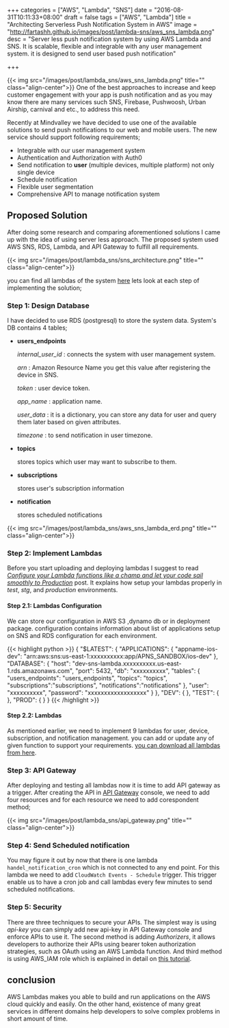 +++
categories = ["AWS", "Lambda", "SNS"]
date = "2016-08-31T10:11:33+08:00"
draft = false
tags = ["AWS", "Lambda"]
title = "Architecting Serverless Push Notification System in AWS"
image = "http://fartashh.github.io/images/post/lambda-sns/aws_sns_lambda.png"
desc = "Server less push notification system by using AWS Lambda and SNS. It is scalable, flexible and integrable with any user management system. it is designed to send user based push notification"

+++


{{< img src="/images/post/lambda_sns/aws_sns_lambda.png" title="" class="align-center">}}
One of the best approaches to increase and keep customer engagement with your app is push notification and as you may know 
there are many services such SNS, Firebase, Pushwoosh, Urban Airship, carnival and etc., to address this need.

Recently at Mindvalley we have decided to use one of the available solutions to send push notifications to our web and mobile users.
The new service should support following requirements;

 * Integrable with our user management system
 * Authentication and Authorization with Auth0
 * Send notification to **user** (multiple devices, multiple platform) not only single device
 * Schedule notification
 * Flexible user segmentation
 * Comprehensive API to manage notification system 
<!--more-->

## Proposed Solution 

After doing some research and comparing aforementioned solutions I came up with the idea of using server less approach.
The proposed system used AWS SNS, RDS, Lambda, and API Gateway to fulfill all requirements.
 
{{< img src="/images/post/lambda_sns/sns_architecture.png" title="" class="align-center">}}


you can find all lambdas of the system [here](https://github.com/fartashh/userbase-sns-lambda)
lets look at each step of implementing the solution;

### Step 1: Design Database

I have decided to use RDS (postgresql) to store the system data. System's DB contains 4 tables;

 * **users_endpoints**
 
     *internal_user_id* : connects the system with user management system.
     
     *arn* : Amazon Resource Name you get this value after registering the device in SNS.
     
     *token* : user device token.
     
     *app_name* : application name.
     
     *user_data* : it is a dictionary, you can store any data for user and query them later based on given attributes.
     
     *timezone* : to send notification in user timezone.
      
 
 * **topics**
 
    stores topics which user may want to subscribe to them.
 
 * **subscriptions**
 
    stores user's subscription information
 
 * **notification**
 
    stores scheduled notifications
 
 
{{< img src="/images/post/lambda_sns/aws_sns_lambda_erd.png" title="" class="align-center">}}

### Step 2: Implement Lambdas

Before you start uploading and deploying lambdas I suggest to
read [*Configure your Lambda functions like a champ and let your code sail smoothly to Production*](https://getpocket.com/a/read/1215426880)
post. It explains how setup your lambdas properly in *test*, *stg*, and *production* environments.  

#### Step 2.1: Lambdas Configuration
We can store our configuration in AWS S3 ,dynamo db or in deployment package. configuration contains information 
about list of applications setup on SNS and RDS configuration for each environment.

{{< highlight python >}}
{
  "$LATEST": {
    "APPLICATIONS": {
      "appname-ios-dev": "arn:aws:sns:us-east-1:xxxxxxxxxx:app/APNS_SANDBOX/ios-dev"
    },
    "DATABASE": {
      "host": "dev-sns-lambda.xxxxxxxxxx.us-east-1.rds.amazonaws.com",
      "port": 5432,
      "db": "xxxxxxxxxx",
      "tables": {
        "users_endpoints": "users_endpoints",
        "topics": "topics",
        "subscriptions":"subscriptions",
        "notifications":"notifications"
      },
      "user": "xxxxxxxxxx",
      "password": "xxxxxxxxxxxxxxxxxx"
    }
  },
  "DEV": {
  },
  "TEST": {
  },
  "PROD": {
  }
}
{{< /highlight >}}

#### Step 2.2: Lambdas
As mentioned earlier, we need to implement 9 lambdas for user, device, subscription, and notification management. you can add
or update any of given function to support your requirements.
[you can download all lambdas from here](https://github.com/fartashh/userbase-sns-lambda).
 
### Step 3: API Gateway 
After deploying and testing all lambdas now it is time to add API gateway as a trigger. 
After creating the API in [API Gateway](https://aws.amazon.com/api-gateway/) console, we need to add four resources and for
each resource we need to add corespondent method;

{{< img src="/images/post/lambda_sns/api_gateway.png" title="" class="align-center">}}

### Step 4: Send Scheduled notification
You may figure it out by now that there is one lambda `handel_notification_cron` which is not connected to any end point.
For this lambda we need to add `CloudWatch Events - Schedule` trigger. This trigger enable us to have a cron job and call lambdas every few 
minutes to send scheduled notifications.

### Step 5: Security 
There are three techniques to secure your APIs. The simplest way is using *api-key* you can simply add new api-key in API Gateway 
console and enforce APIs to use it. The second method is adding *Authorizers*, it allows developers to authorize their APIs
using bearer token authorization strategies, such as OAuth using an AWS Lambda function. And third method is using AWS_IAM role
which is explained in detail on [this tutorial](https://auth0.com/docs/integrations/aws-api-gateway).

## conclusion
AWS Lambdas makes you able to build and run applications on the AWS cloud quickly and easily. On the other hand, existence of
many great services in different domains help developers to solve complex problems in short amount of time. 
  
